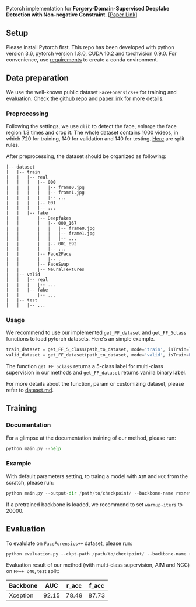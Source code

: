
Pytorch implementation for **Forgery-Domain-Supervised Deepfake Detection with Non-negative Constraint**. [[Paper Link](https://ieeexplore.ieee.org/document/9839430)]

## Setup
Please install Pytorch first. This repo has been developed with python version 3.6, pytorch version 1.8.0, CUDA 10.2 and torchvision 0.9.0. For convenience, use [requirements](requirements.txt) to create a conda environment.

## Data preparation

We use the well-known public dataset `FaceForensics++` for training and evaluation.  Check the [github repo](https://github.com/ondyari/FaceForensics) and [paper link](https://arxiv.org/abs/1901.08971) for more details.


### Preprocessing

Following the settings, we use `dlib` to detect the face, enlarge the face region 1.3 times and crop it. The whole dataset contains 1000 videos, in which 720 for training, 140 for validation and 140 for testing. [Here](https://github.com/ondyari/FaceForensics/tree/master/dataset/splits) are split rules.

After preprocessing, the dataset should be organized as following:

```
|-- dataset
|   |-- train
|   |   |-- real
|   |   |	|-- 000
|   |   |	|	|-- frame0.jpg
|   |   |	|	|-- frame1.jpg
|   |   |	|	|-- ...
|   |   |	|-- 001
|   |   |	|-- ...
|   |   |-- fake
|   |   	|-- Deepfakes
|   |   	|	|-- 000_167
|   |		|	|	|-- frame0.jpg
|   |		|	|	|-- frame1.jpg
|   |		|	|	|-- ...
|   |		|	|-- 001_892
|   |		|	|-- ...
|   |   	|-- Face2Face
|   |		|	|-- ...
|   |   	|-- FaceSwap
|   |   	|-- NeuralTextures
|   |-- valid
|   |	|-- real
|   |	|	|-- ...
|   |	|-- fake
|   |		|-- ...
|   |-- test
|   |	|-- ...
```

### Usage
We recommend to use our implemented `get_FF_dataset` and  `get_FF_5class` functions to load pytorch datasets. Here's an simple example.

```python
train_dataset = get_FF_5_class(path_to_dataset, mode='train', isTrain=True)
valid_dataset = get_FF_dataset(path_to_dataset, mode='valid', isTrain=False, img_size=img_size, drop_rate=0.8)
```
The function `get_FF_5class` returns a 5-class label for multi-class supervision in our methods and `get_FF_dataset` returns vanilla binary label.

For more details about the function, param or customizing dataset, please refer to [dataset.md](dataset/dataset.md).

## Training

### Documentation
For a glimpse at the documentation training of our method, please run:
```python
python main.py --help
```
### Example
With default parameters setting, to traing a model with `AIM` and `NCC` from the scratch, please run:
```python
python main.py --output-dir /path/to/checkpoint/ --backbone-name resnet --dataset-path /path/to/dataset/ --use-ncc --use-aim --use-mc
```
If a pretrained backbone is loaded, we recommend to set `warmup-iters` to 20000.

## Evaluation

To evalulate on `FaceForensics++` dataset, please run:

```python
python evaluation.py --ckpt-path /path/to/checkpoint/ --backbone-name resnet --dataset-path /path/to/dataset/ --use-ncc --use-aim --use-mc
```

Evaluation result of our method (with multi-class supervision, AIM and NCC) on `FF++ c40`, test split:

| Backbone | AUC | r_acc | f_acc |
|----------|-----|-------|-------|
|Xception  |92.15|78.49  |87.73  |

